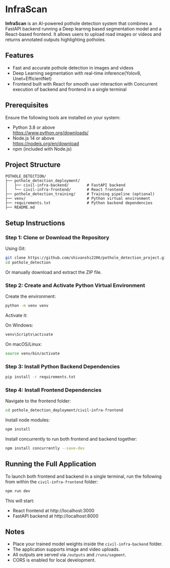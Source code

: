 # InfraScan

**InfraScan** is an AI-powered pothole detection system that combines a FastAPI backend running a Deep learnng based segmentation model and a React-based frontend. It allows users to upload road images or videos and returns annotated outputs highlighting potholes.

## Features

- Fast and accurate pothole detection in images and videos  
- Deep Learning segmentation with real-time inference(Yolov8, Unet+EfficientNet) 
- Frontend built with React for smooth user interaction with Concurrent execution of backend and frontend in a single terminal  

## Prerequisites

Ensure the following tools are installed on your system:

- Python 3.8 or above  
  https://www.python.org/downloads/  
- Node.js 14 or above  
  https://nodejs.org/en/download  
- npm (included with Node.js)   

## Project Structure

```
POTHOLE_DETECTION/
├── pothole_detection_deployment/
│   ├── civil-infra-backend/        # FastAPI backend
│   └── civil-infra-frontend/       # React frontend
├── pothole_detection_training/     # Training pipeline (optional)
├── venv/                           # Python virtual environment
├── requirements.txt                # Python backend dependencies
├── README.md
```

## Setup Instructions

### Step 1: Clone or Download the Repository

Using Git:
```bash
git clone https://github.com/shivanshi2206/pothole_detection_project.git
cd pothole_detection
```

Or manually download and extract the ZIP file.

### Step 2: Create and Activate Python Virtual Environment

Create the environment:
```bash
python -m venv venv
```

Activate it:

On Windows:
```bash
venv\Scripts\activate
```

On macOS/Linux:
```bash
source venv/bin/activate
```

### Step 3: Install Python Backend Dependencies

```bash
pip install -r requirements.txt
```

### Step 4: Install Frontend Dependencies

Navigate to the frontend folder:
```bash
cd pothole_detection_deployment/civil-infra-frontend
```

Install node modules:
```bash
npm install
```

Install concurrently to run both frontend and backend together:
```bash
npm install concurrently --save-dev
```

## Running the Full Application

To launch both frontend and backend in a single terminal, run the following from within the `civil-infra-frontend` folder:

```bash
npm run dev
```

This will start:

- React frontend at http://localhost:3000  
- FastAPI backend at http://localhost:8000  

## Notes

- Place your trained model weights inside the `civil-infra-backend` folder.  
- The application supports image and video uploads.  
- All outputs are served via `/outputs` and `/runs/segment`.  
- CORS is enabled for local development.  
